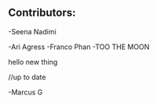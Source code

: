 ## Contributors:

-Seena Nadimi

-Ari Agress
-Franco Phan
-TOO THE MOON

hello new thing

//up to date

-Marcus G

